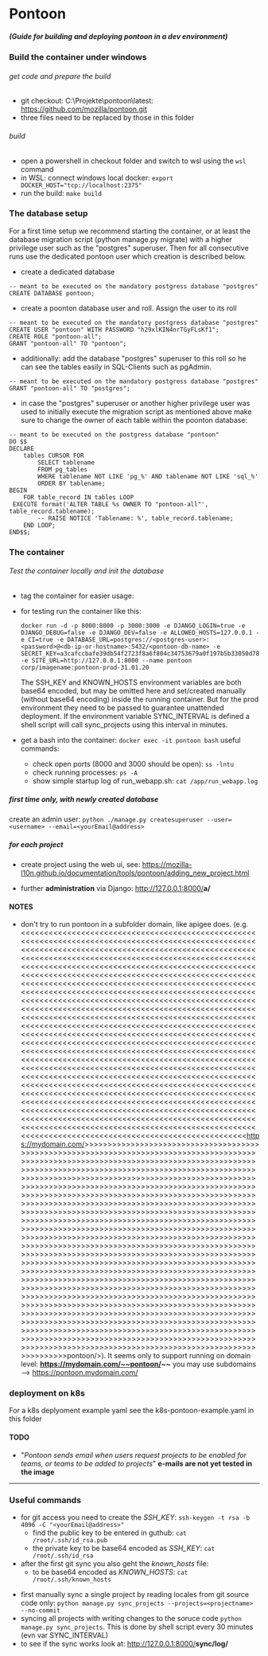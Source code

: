 # Pontoon

##### (Guide for building and deploying pontoon in a dev environment)

### Build the container under windows

###### get code and prepare the build

- git checkout: C:\Projekte\pontoon\latest: <https://github.com/mozilla/pontoon.git>
- three files need to be replaced by those in this folder

###### build

- open a powershell in checkout folder and switch to wsl using the `wsl` command
- in WSL: connect windows local docker: `export DOCKER_HOST="tcp://localhost:2375"`
- run the build: `make build`

### The database setup

For a first time setup we recommend starting the container, or at least the database migration script (python manage.py migrate) with a higher privilege user such as the "postgres" superuser. Then for all consecutive runs use the dedicated pontoon user which creation is described below.

- create a dedicated database

```
-- meant to be executed on the mandatory postgress database "postgres"
CREATE DATABASE pontoon;
```

- create a poonton database user and roll. Assign the user to its roll

```
-- meant to be executed on the mandatory postgress database "postgres"
CREATE USER "pontoon" WITH PASSWORD "h29xlKIN4nrTGyFLsKf1";
CREATE ROLE "pontoon-all";
GRANT "pontoon-all" TO "pontoon";
```

- additionally: add the database "postgres" superuser to this roll so he can see the tables easily in SQL-Clients such as pgAdmin.

```
-- meant to be executed on the mandatory postgress database "postgres"
GRANT "pontoon-all" TO "postgres";
```

- in case the "postgres" superuser or another higher privilege user was used to initially execute the migration script as mentioned above make sure to change the owner of each table within the poonton database:

```
-- meant to be executed on the postgress database "pontoon"
DO $$
DECLARE
    tables CURSOR FOR
        SELECT tablename
        FROM pg_tables
        WHERE tablename NOT LIKE 'pg_%' AND tablename NOT LIKE 'sql_%'
        ORDER BY tablename;
BEGIN
    FOR table_record IN tables LOOP
 EXECUTE format('ALTER TABLE %s OWNER TO "pontoon-all"',   table_record.tablename);
        -- RAISE NOTICE 'Tablename: %', table_record.tablename;
    END LOOP;
END$$;
```

### The container

###### Test the container locally and init the database

- tag the container for easier usage:
- for testing run the container like this:

  ```
  docker run -d -p 8000:8000 -p 3000:3000 -e DJANGO_LOGIN=true -e DJANGO_DEBUG=false -e DJANGO_DEV=false -e ALLOWED_HOSTS=127.0.0.1 -e CI=true -e DATABASE_URL=postgres://<postgres-user>:<password>@<db-ip-or-hostname>:5432/<pontoon-db-name> -e SECRET_KEY=a3cafccbafe39db54f2723f8a6f804c34753679a0f197b5b33050d784129d570 -e SITE_URL=http://127.0.0.1:8000 --name pontoon corp/imagename:pontoon-prod-31.01.20
  ```

  The SSH_KEY and KNOWN_HOSTS environment variables are both base64 encoded, but may be omitted here and set/created manually (without base64 encoding) inside the running container. But for the prod environment they need to be passed to guarantee unattended deployment.
  If the environment variable SYNC_INTERVAL is defined a shell script will call sync_projects using this interval in minutes.
- get a bash into the container: `docker exec -it pontoon bash`
  useful commands:

  - check open ports (8000 and 3000 should be open): `ss -lntu`
  - check running processes: `ps -A`
  - show simple startup log of run_webapp.sh: `cat /app/run_webapp.log`

##### first time only, with newly created database

  create an admin user: `python ./manage.py createsuperuser --user=<username> --email=<yourEmail@address>`

##### for each project

- create project using the web ui, see: <https://mozilla-l10n.github.io/documentation/tools/pontoon/adding_new_project.html>

- further **administration** via Django: <http://127.0.0.1:8000/>__a/__

#### NOTES

- don't try to run pontoon in a subfolder domain, like apigee does. (e.g. <<<<<<<<<<<<<<<<<<<<<<<<<<<<<<<<<<<<<<<<<<<<<<<<<<<<<<<<<<<<<<<<<<<<<<<<<<<<<<<<<<<<<<<<<<<<<<<<<<<<<<<<<<<<<<<<<<<<<<<<<<<<<<<<<<<<<<<<<<<<<<<<<<<<<<<<<<<<<<<<<<<<<<<<<<<<<<<<<<<<<<<<<<<<<<<<<<<<<<<<<<<<<<<<<<<<<<<<<<<<<<<<<<<<<<<<<<<<<<<<<<<<<<<<<<<<<<<<<<<<<<<<<<<<<<<<<<<<<<<<<<<<<<<<<<<<<<<<<<<<<<<<<<<<<<<<<<<<<<<<<<<<<<<<<<<<<<<<<<<<<<<<<<<<<<<<<<<<<<<<<<<<<<<<<<<<<<<<<<<<<<<<<<<<<<<<<<<<<<<<<<<<<<<<<<<<<<<<<<<<<<<<<<<<<<<<<<<<<<<<<<<<<<<<<<<<<<<<<<<<<<<<<<<<<<<<<<<<<<<<<<<<<<<<<<<<<<<<<<<<<<<<<<<<<<<<<<<<<<<<<<<<<<<<<<<<<<<<<<<<<<<<<<<<<<<<<<<<<<<<<<<<<<<<<<<<<<<<<<<<<<<<<<<<<<<<<<<<<<<<<<<<<<<<<<<<<<<<<<<<<<<<<<<<<<<<<<<<<<<<<<<<<<<<<<<<<<<<<<<<<<<<<<<<<<<<<<<<<<<<<<<<<<<<<<<<<<<<<<<<<<<<<<<<<<<<<<<<<<<<<<<<<<<<<<<<<<<<<<<<<<<<<<<<<<<<<<<<<<<<<<<<<<<<<<<<<<<<<<<<<<<<<<<<<<<<<<<<<<<<<<<<<<<<<<<<<<<<<<<<<<<<<<<<<<<<<<<<<<<<<<<<<<<<<<<<<<<<<<<<<<<<<<<<<<<<<<<<<<<<<<<<<<<<<<<<<<<<<<<<<<<<<<<<<<<<<<<<<<<<<<<<<<<<<<<<<<<<<<<<<<<<<<<<<<<<<<<<<<<<<<<<<<<<<<<<<<<<<<<<<<<<<<<<<<<<<<<<<<<<<<<<<<<<<<<<<<<<<<<<<<<<<<<<<<<<<<<<<<<<<<<<<<<<<<<<<<<<<<<<<<<<<<<<<<<<<<<<<<<<<<<<<<<<<<<<<<<<<<<<<<<<<<<<<<<<<<<<<<<<<<<<<<<<<<<<<<<<<<<<<<<<<<<<<<<<<<<<<<<<<<<<<<<<<<<<<<<<<<<<<<<<<<<<<<<<<<<<<<<<<<<<<<<<<<<<<<<<<<<<<<<<<<<<<<<<<<<<<<<<<<<<<<<<<<<<<<<<<<<<<<<<<<<<<<<<<<https://mydomain.com/>>>>>>>>>>>>>>>>>>>>>>>>>>>>>>>>>>>>>>>>>>>>>>>>>>>>>>>>>>>>>>>>>>>>>>>>>>>>>>>>>>>>>>>>>>>>>>>>>>>>>>>>>>>>>>>>>>>>>>>>>>>>>>>>>>>>>>>>>>>>>>>>>>>>>>>>>>>>>>>>>>>>>>>>>>>>>>>>>>>>>>>>>>>>>>>>>>>>>>>>>>>>>>>>>>>>>>>>>>>>>>>>>>>>>>>>>>>>>>>>>>>>>>>>>>>>>>>>>>>>>>>>>>>>>>>>>>>>>>>>>>>>>>>>>>>>>>>>>>>>>>>>>>>>>>>>>>>>>>>>>>>>>>>>>>>>>>>>>>>>>>>>>>>>>>>>>>>>>>>>>>>>>>>>>>>>>>>>>>>>>>>>>>>>>>>>>>>>>>>>>>>>>>>>>>>>>>>>>>>>>>>>>>>>>>>>>>>>>>>>>>>>>>>>>>>>>>>>>>>>>>>>>>>>>>>>>>>>>>>>>>>>>>>>>>>>>>>>>>>>>>>>>>>>>>>>>>>>>>>>>>>>>>>>>>>>>>>>>>>>>>>>>>>>>>>>>>>>>>>>>>>>>>>>>>>>>>>>>>>>>>>>>>>>>>>>>>>>>>>>>>>>>>>>>>>>>>>>>>>>>>>>>>>>>>>>>>>>>>>>>>>>>>>>>>>>>>>>>>>>>>>>>>>>>>>>>>>>>>>>>>>>>>>>>>>>>>>>>>>>>>>>>>>>>>>>>>>>>>>>>>>>>>>>>>>>>>>>>>>>>>>>>>>>>>>>>>>>>>>>>>>>>>>>>>>>>>>>>>>>>>>>>>>>>>>>>>>>>>>>>>>>>>>>>>>>>>>>>>>>>>>>>>>>>>>>>>>>>>>>>>>>>>>>>>>>>>>>>>>>>>>>>>>>>>>>>>>>>>>>>>>>>>>>>>>>>>>>>>>>>>>>>>>>>>>>>>>>>>>>>>>>>>>>>>>>>>>>>>>>>>>>>>>>>>>>>>>>>>>>>>>>>>>>>>>>>>>>>>>>>>>>>>>>>>>>>>>>>>>>>>>>>>>>>>>>>>>>>>>>>>>>>>>>>>>>>>>>>>>>>>>>>>>>>>>>>>>>>>>>>>>>>>>>>>>>>>>>>>>>>>>>>>>>>>>>>>>>>>>>>>>>>>>>>>>>>>>>>>>>>>>>>>>>>>>>>>>>>>>>>>>>>>>>>>>>>>>>>>>>>>>>>>>>>>>>>>>>>>>>>>>>>>>>>>>>>>>>>>>>>>>>>>>>>>>>>>>>>>>>>>>>>>>>>>>>>>>>>>>>>>>>>>>>>>>>>>>>>>>>>>>>>>>>>>>>>pontoon/>). It seems only to support running on domain level: **https://mydomain.com/~~pontoon/~~**
  you may use subdomains --> <https://pontoon.mydomain.com/>

### deployment on k8s

For a k8s deplyoment example yaml see the k8s-pontoon-example.yaml in this folder

#### TODO

- "_Pontoon sends email when users request projects to be enabled for teams, or teams to be added to projects_"
  **e-mails are not yet tested in the image**

---

### Useful commands

- for git access you need to create the _SSH_KEY_: `ssh-keygen -t rsa -b 4096 -C "<yourEmail@address>"`
  - find the public key to be entered in guthub: `cat /root/.ssh/id_rsa.pub`
  - the private key to be base64 encoded as _SSH_KEY_: `cat /root/.ssh/id_rsa`
- after the first git sync you also geht the _known_hosts_ file:
  - to be base64 encoded as _KNOWN_HOSTS_: `cat /root/.ssh/known_hosts`

* first manually sync a single project by reading locales from git source code only: `python manage.py sync_projects --projects=<projectname> --no-commit`
* syncing all projects with writing changes to the soruce code `python manage.py sync_projects`.
  This is done by shell script every 30 minutes (evn var SYNC_INTERVAL)
* to see if the sync works look at: <http://127.0.0.1:8000/>__sync/log/__
